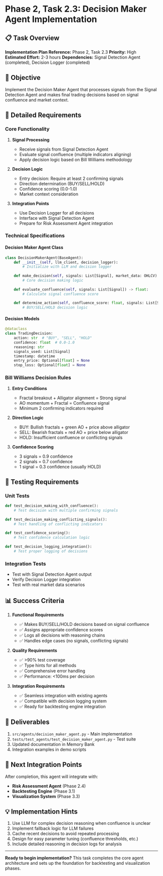 # Phase 2, Task 2.3: Decision Maker Agent Implementation

## 📋 Task Overview
**Implementation Plan Reference:** Phase 2, Task 2.3
**Priority:** High
**Estimated Effort:** 2-3 hours
**Dependencies:** Signal Detection Agent (completed), Decision Logger (completed)

## 🎯 Objective
Implement the Decision Maker Agent that processes signals from the Signal Detection Agent and makes final trading decisions based on signal confluence and market context.

## 📝 Detailed Requirements

### Core Functionality
1. **Signal Processing**
   - Receive signals from Signal Detection Agent
   - Evaluate signal confluence (multiple indicators aligning)
   - Apply decision logic based on Bill Williams methodology

2. **Decision Logic**
   - Entry decision: Require at least 2 confirming signals
   - Direction determination (BUY/SELL/HOLD)
   - Confidence scoring (0.0-1.0)
   - Market context consideration

3. **Integration Points**
   - Use Decision Logger for all decisions
   - Interface with Signal Detection Agent
   - Prepare for Risk Assessment Agent integration

### Technical Specifications

#### Decision Maker Agent Class
```python
class DecisionMakerAgent(BaseAgent):
    def __init__(self, llm_client, decision_logger):
        # Initialize with LLM and decision logger
        
    def make_decision(self, signals: List[Signal], market_data: OHLCV) -> TradingDecision:
        # Core decision making logic
        
    def evaluate_confluence(self, signals: List[Signal]) -> float:
        # Calculate signal confluence score
        
    def determine_action(self, confluence_score: float, signals: List[Signal]) -> str:
        # BUY/SELL/HOLD decision logic
```

#### Decision Models
```python
@dataclass
class TradingDecision:
    action: str  # "BUY", "SELL", "HOLD"
    confidence: float  # 0.0-1.0
    reasoning: str
    signals_used: List[Signal]
    timestamp: datetime
    entry_price: Optional[float] = None
    stop_loss: Optional[float] = None
```

### Bill Williams Decision Rules
1. **Entry Conditions**
   - Fractal breakout + Alligator alignment = Strong signal
   - AO momentum + Fractal = Confluence signal
   - Minimum 2 confirming indicators required

2. **Direction Logic**
   - BUY: Bullish fractals + green AO + price above alligator
   - SELL: Bearish fractals + red AO + price below alligator
   - HOLD: Insufficient confluence or conflicting signals

3. **Confidence Scoring**
   - 3 signals = 0.9 confidence
   - 2 signals = 0.7 confidence
   - 1 signal = 0.3 confidence (usually HOLD)

## 🧪 Testing Requirements

### Unit Tests
```python
def test_decision_making_with_confluence():
    # Test decision with multiple confirming signals
    
def test_decision_making_conflicting_signals():
    # Test handling of conflicting indicators
    
def test_confidence_scoring():
    # Test confidence calculation logic
    
def test_decision_logging_integration():
    # Test proper logging of decisions
```

### Integration Tests
- Test with Signal Detection Agent output
- Verify Decision Logger integration
- Test with real market data scenarios

## 📊 Success Criteria
1. **Functional Requirements**
   - ✅ Makes BUY/SELL/HOLD decisions based on signal confluence
   - ✅ Assigns appropriate confidence scores
   - ✅ Logs all decisions with reasoning chains
   - ✅ Handles edge cases (no signals, conflicting signals)

2. **Quality Requirements**
   - ✅ >90% test coverage
   - ✅ Type hints for all methods
   - ✅ Comprehensive error handling
   - ✅ Performance: <100ms per decision

3. **Integration Requirements**
   - ✅ Seamless integration with existing agents
   - ✅ Compatible with decision logging system
   - ✅ Ready for backtesting engine integration

## 📁 Deliverables
1. `src/agents/decision_maker_agent.py` - Main implementation
2. `tests/test_agents/test_decision_maker_agent.py` - Test suite
3. Updated documentation in Memory Bank
4. Integration examples in demo scripts

## 🔗 Next Integration Points
After completion, this agent will integrate with:
- **Risk Assessment Agent** (Phase 2.4)
- **Backtesting Engine** (Phase 3.1)
- **Visualization System** (Phase 3.3)

## 💡 Implementation Hints
1. Use LLM for complex decision reasoning when confluence is unclear
2. Implement fallback logic for LLM failures
3. Cache recent decisions to avoid repeated processing
4. Design for easy parameter tuning (confluence thresholds, etc.)
5. Include detailed reasoning in decision logs for analysis

---

**Ready to begin implementation?** This task completes the core agent architecture and sets up the foundation for backtesting and visualization phases.
